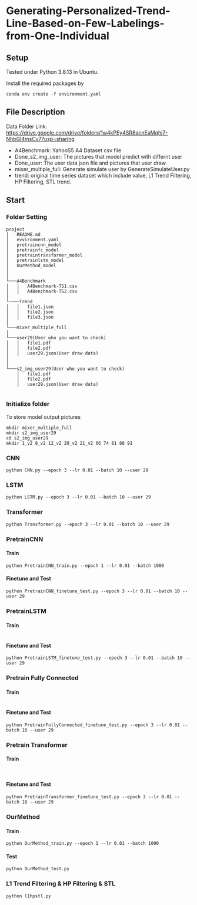 # Generating-Personalized-Trend-Line-Based-on-Few-Labelings-from-One-Individual

## Setup
Tested under Python 3.8.13 in Ubuntu.

Install the required packages by
```
conda env create -f environment.yaml 
```


## File Description
Data Folder Link: https://drive.google.com/drive/folders/1w4kPEy4SR8acnEaMqhj7-NhbGl4msCv7?usp=sharing
* A4Benchmark: YahooS5 A4 Dataset csv file
* Done_s2_img_user: The pictures that model predict with differnt user
* Done_user: The user data  json file and pictures that user draw.
* mixer_multiple_full: Generate simulate user by GenerateSimulateUser.py
* trend: original time series dataset which include value, L1 Trend Filtering, HP Filtering, STL trend.


## Start

### Folder Setting
```
project
│   README.md
│   evvironment.yaml    
│   pretraincnn_model
│   pretrainfc_model
│   pretraintransformer_model
│   pretrainlstm_model
│   OurMethod_model
│
│
└───A4Benchmark
│   │   A4Benchmark-TS1.csv
│   │   A4Benchmark-TS2.csv
│   
└-───Trend
│   │   file1.json
│   │   file2.json
│   │   file3.json 
│
└───mixer_multiple_full     
│   
└───user29(User who you want to check)
│   │   file1.pdf
│   │   file2.pdf
│   │   user29.json(User draw data) 
│
│
└───s2_img_user29(User who you want to check)
    │   file1.pdf
    │   file2.pdf
    │   user29.json(User draw data) 


```

### Initialize folder
To store model output pictures
```
mkdir mixer_multiple_full
mkdir s2_img_user29
cd s2_img_user29
mkdir 1_v2 8_v2 12_v2 20_v2 21_v2 66 74 81 88 91
```
### CNN
```
python CNN.py --epoch 3 --lr 0.01 --batch 10 --user 29
```

### LSTM
```
python LSTM.py --epoch 3 --lr 0.01 --batch 10 --user 29
```

### Transformer

```
python Transformer.py --epoch 3 --lr 0.01 --batch 10 --user 29
```

### PretrainCNN
#### Train
```
python PretrainCNN_train.py --epoch 1 --lr 0.01 --batch 1000 
```
#### Finetune and Test
```
python PretrainCNN_finetune_test.py --epoch 3 --lr 0.01 --batch 10 --user 29
```

### PretrainLSTM
#### Train
```

```
#### Finetune and Test
```
python PretrainLSTM_finetune_test.py --epoch 3 --lr 0.01 --batch 10 --user 29
```

### Pretrain Fully Connected
#### Train
```

```
#### Finetune and Test
```
python PretrainFullyConnected_finetune_test.py --epoch 3 --lr 0.01 --batch 10 --user 29
```

### Pretrain Transformer
#### Train
```


```
#### Finetune and Test
```
python PretrainTransformer_finetune_test.py --epoch 3 --lr 0.01 --batch 10 --user 29
```

### OurMethod
#### Train
```
python OurMethod_train.py --epoch 1 --lr 0.01 --batch 1000
```
#### Test
```
python OurMethod_test.py
```

### L1 Trend Filtering & HP Filtering & STL
```
python l1hpstl.py
```